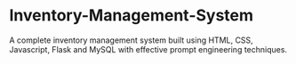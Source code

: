 # Inventory-Management-System
A complete inventory management system built using HTML, CSS, Javascript, Flask and MySQL with effective prompt engineering techniques.
